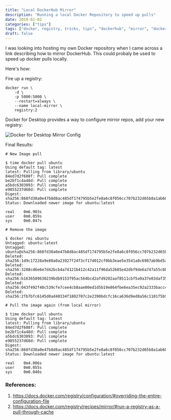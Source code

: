 ```yaml
---
title: "Local DockerHub Mirror"
description: "Running a local Docker Repository to speed up pulls"
date: 2019-01-02
categories: ["tips"]
tags: ["docker, registry, tricks, tips", "dockerhub", "mirror", "docker"]
draft: false
---
```


I was looking into hosting my own Docker repository when I came across a link describing how to mirror DockerHub. This could probaly be used to speed up docker pulls locally. 

Here's how:

Fire up a registry:
```
docker run \
    -d \
    -p 5000:5000 \
    --restart=always \
    --name local-mirror \
    registry:2
```

Docker for Desktop provides a way to configure mirror repos, add your new registry:

![Docker for Desktop Mirror Config](../../img/registry-mirror.png)

Final Results: 

```
# New Image pull

$ time docker pull ubuntu
Using default tag: latest
latest: Pulling from library/ubuntu
84ed7d2f608f: Pull complete
be2bf1c4a48d: Pull complete
a5bdc6303093: Pull complete
e9055237d68d: Pull complete
Digest: sha256:868fd30a0e47b8d8ac485df174795b5e2fe8a6c8f056cc707b232d65b8a1ab68
Status: Downloaded newer image for ubuntu:latest

real    0m6.903s
user    0m0.059s
sys     0m0.047s

# Remove the image

$ docker rmi ubuntu
Untagged: ubuntu:latest
Untagged: ubuntu@sha256:868fd30a0e47b8d8ac485df174795b5e2fe8a6c8f056cc707b232d65b8a1ab68
Deleted: sha256:1d9c17228a9e80a0a23927f24f3cf17d012cf0bb3eae5e3541a8c6987ab9bd5a
Deleted: sha256:3288cd6e6e7d42bcb4a74121b412c42a11f96da52685e42dbf9de6a747a55c6b
Deleted: sha256:b1636589630239bdb9153f95ac564bcd2afd9202aaf8511cbf5a9a37e03daf35
Deleted: sha256:043f492f40c539cfe7cee4cb8aae00ed1d5b19e864fbe6ea35ec92a2333bacc4
Deleted: sha256:2fb7bfc6145d0ad40334f1802707c2e2390bdcfc16ca636d9ed8a56c1101f5b9

# Pull the image again (from local mirror)

$ time docker pull ubuntu
Using default tag: latest
latest: Pulling from library/ubuntu
84ed7d2f608f: Pull complete
be2bf1c4a48d: Pull complete
a5bdc6303093: Pull complete
e9055237d68d: Pull complete
Digest: sha256:868fd30a0e47b8d8ac485df174795b5e2fe8a6c8f056cc707b232d65b8a1ab68
Status: Downloaded newer image for ubuntu:latest

real    0m4.006s
user    0m0.055s
sys     0m0.040s
```

### References:
1. https://docs.docker.com/registry/configuration/#overriding-the-entire-configuration-file
2. https://docs.docker.com/registry/recipes/mirror/#run-a-registry-as-a-pull-through-cache
